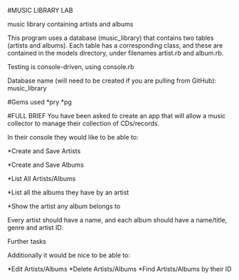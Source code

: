 #MUSIC LIBRARY LAB

music library containing artists and albums

This program uses a database (music_library) that contains two tables (artists and albums). Each table has a corresponding class, and these are contained in the models directory, under filenames artist.rb and album.rb.

Testing is console-driven, using console.rb

Database name (will need to be created if you are pulling from GitHub): music_library

#Gems used
*pry
*pg


#FULL BRIEF
You have been asked to create an app that will allow a music collector to manage their collection of CDs/records.

In their console they would like to be able to:

*Create and Save Artists

*Create and Save Albums

*List All Artists/Albums

*List all the albums they have by an artist

*Show the artist any album belongs to

Every artist should have a name, and each album should have a name/title, genre and artist ID.

Further tasks

Additionally it would be nice to be able to:

*Edit Artists/Albums
*Delete Artists/Albums
*Find Artists/Albums by their ID
